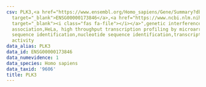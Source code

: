 ```yaml
---
csv: PLK3,<a href="https://www.ensembl.org/Homo_sapiens/Gene/Summary?db=core;g=ENSG00000173846"
  target="_blank">ENSG00000173846</a>,<a href="https://www.ncbi.nlm.nih.gov/pubmed/17216044"
  target="_blank"><i class="fas fa-file"></i></a>",genetic interference,functional
  association,HeLa, high throughput transcription profiling by microarray,nucleotide
  sequence identification,nucleotide sequence identification,transcriptional regulation,up-regulates
  activity
data_alias: PLK3
data_id: ENSG00000173846
data_numevidence: 1
data_species: Homo sapiens
data_taxid: '9606'
title: PLK3
---
```

